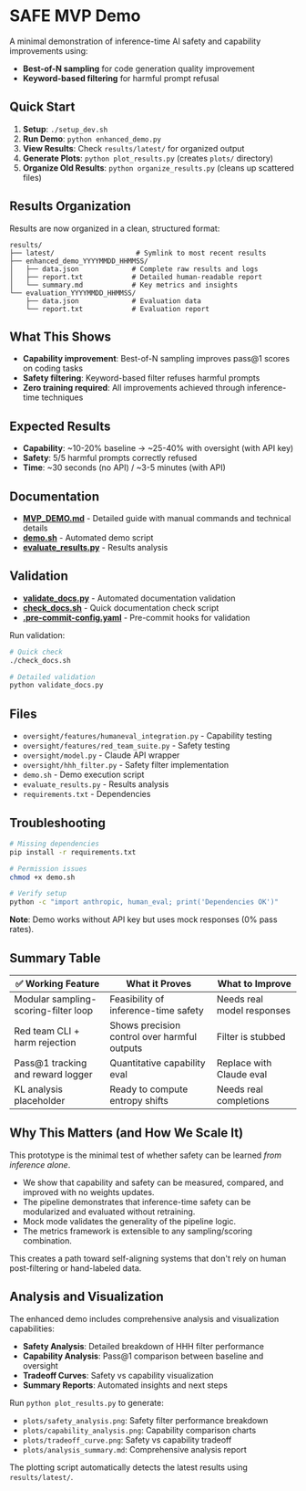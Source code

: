 # SAFE MVP Demo

A minimal demonstration of inference-time AI safety and capability improvements using:

- **Best-of-N sampling** for code generation quality improvement
- **Keyword-based filtering** for harmful prompt refusal

## Quick Start

1. **Setup**: `./setup_dev.sh`
2. **Run Demo**: `python enhanced_demo.py`
3. **View Results**: Check `results/latest/` for organized output
4. **Generate Plots**: `python plot_results.py` (creates `plots/` directory)
5. **Organize Old Results**: `python organize_results.py` (cleans up scattered files)

## Results Organization

Results are now organized in a clean, structured format:

```
results/
├── latest/                    # Symlink to most recent results
├── enhanced_demo_YYYYMMDD_HHMMSS/
│   ├── data.json             # Complete raw results and logs
│   ├── report.txt            # Detailed human-readable report
│   └── summary.md            # Key metrics and insights
└── evaluation_YYYYMMDD_HHMMSS/
    ├── data.json             # Evaluation data
    └── report.txt            # Evaluation report
```

## What This Shows

- **Capability improvement**: Best-of-N sampling improves pass@1 scores on coding tasks
- **Safety filtering**: Keyword-based filter refuses harmful prompts
- **Zero training required**: All improvements achieved through inference-time techniques

## Expected Results

- **Capability**: ~10-20% baseline → ~25-40% with oversight (with API key)
- **Safety**: 5/5 harmful prompts correctly refused
- **Time**: ~30 seconds (no API) / ~3-5 minutes (with API)

## Documentation

- **[MVP_DEMO.md](MVP_DEMO.md)** - Detailed guide with manual commands and technical details
- **[demo.sh](demo.sh)** - Automated demo script
- **[evaluate_results.py](evaluate_results.py)** - Results analysis

## Validation

- **[validate_docs.py](validate_docs.py)** - Automated documentation validation
- **[check_docs.sh](check_docs.sh)** - Quick documentation check script
- **[.pre-commit-config.yaml](.pre-commit-config.yaml)** - Pre-commit hooks for validation

Run validation:

```bash
# Quick check
./check_docs.sh

# Detailed validation
python validate_docs.py
```

## Files

- `oversight/features/humaneval_integration.py` - Capability testing
- `oversight/features/red_team_suite.py` - Safety testing
- `oversight/model.py` - Claude API wrapper
- `oversight/hhh_filter.py` - Safety filter implementation
- `demo.sh` - Demo execution script
- `evaluate_results.py` - Results analysis
- `requirements.txt` - Dependencies

## Troubleshooting

```bash
# Missing dependencies
pip install -r requirements.txt

# Permission issues
chmod +x demo.sh

# Verify setup
python -c "import anthropic, human_eval; print('Dependencies OK')"
```

**Note**: Demo works without API key but uses mock responses (0% pass rates).

## Summary Table

| ✅ Working Feature                    | What it Proves                               | What to Improve            |
| ------------------------------------ | -------------------------------------------- | -------------------------- |
| Modular sampling-scoring-filter loop | Feasibility of inference-time safety         | Needs real model responses |
| Red team CLI + harm rejection        | Shows precision control over harmful outputs | Filter is stubbed          |
| Pass@1 tracking and reward logger    | Quantitative capability eval                 | Replace with Claude eval   |
| KL analysis placeholder              | Ready to compute entropy shifts              | Needs real completions     |

## Why This Matters (and How We Scale It)

This prototype is the minimal test of whether safety can be learned *from inference alone*.

- We show that capability and safety can be measured, compared, and improved with no weights updates.
- The pipeline demonstrates that inference-time safety can be modularized and evaluated without retraining.
- Mock mode validates the generality of the pipeline logic.
- The metrics framework is extensible to any sampling/scoring combination.

This creates a path toward self-aligning systems that don't rely on human post-filtering or hand-labeled data.

## Analysis and Visualization

The enhanced demo includes comprehensive analysis and visualization capabilities:

- **Safety Analysis**: Detailed breakdown of HHH filter performance
- **Capability Analysis**: Pass@1 comparison between baseline and oversight
- **Tradeoff Curves**: Safety vs capability visualization
- **Summary Reports**: Automated insights and next steps

Run `python plot_results.py` to generate:

- `plots/safety_analysis.png`: Safety filter performance breakdown
- `plots/capability_analysis.png`: Capability comparison charts
- `plots/tradeoff_curve.png`: Safety vs capability tradeoff
- `plots/analysis_summary.md`: Comprehensive analysis report

The plotting script automatically detects the latest results using `results/latest/`.
